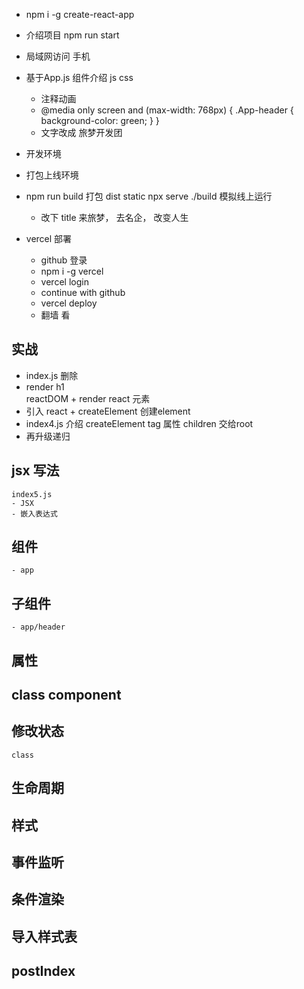 - npm i -g create-react-app
- 介绍项目
    npm run start
- 局域网访问
    手机
- 基于App.js  组件介绍  js  css 
    - 注释动画 
    - @media only screen and (max-width: 768px) {
        .App-header {
            background-color: green;
        }
    }
    - 文字改成 旅梦开发团
- 开发环境
- 打包上线环境
- npm run build  打包
    dist  static 
    npx serve ./build  模拟线上运行
    - 改下 title  来旅梦， 去名企， 改变人生

- vercel 部署
    - github 登录
    - npm i -g vercel
    - vercel login
    - continue with github 
    - vercel deploy
    - 翻墙 看

## 实战

-  index.js  删除
- render  h1  
    reactDOM + render  react 元素
- 引入 react  +  createElement  创建element
- index4.js   介绍  createElement   tag   属性  children 交给root
- 再升级递归

## jsx 写法
    index5.js
    - JSX
    - 嵌入表达式

## 组件
    - app

## 子组件
    - app/header

## 属性

## class component

## 修改状态
    class 

## 生命周期

## 样式

## 事件监听

## 条件渲染

## 导入样式表

## postIndex